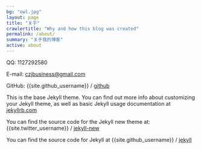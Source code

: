 ```yaml
---
bg: "owl.jpg"
layout: page
title: "关于"
crawlertitle: "Why and how this blog was created"
permalink: /about/
summary: "关于我的博客"
active: about
---
```


QQ: 1127292580

E-mail: czjbusiness@gmail.com

GitHub: {{site.github_username}} /
[github](https://github.com/czj1127292580)

This is the base Jekyll theme. You can find out more info about customizing your Jekyll theme, as well as basic Jekyll usage documentation at [jekyllrb.com](http://jekyllrb.com/)

You can find the source code for the Jekyll new theme at:
{{site.twitter_username}} /
[jekyll-new](https://github.com/jglovier/jekyll-new)

You can find the source code for Jekyll at
{{site.github_username}} /
[jekyll](https://github.com/jekyll/jekyll)
